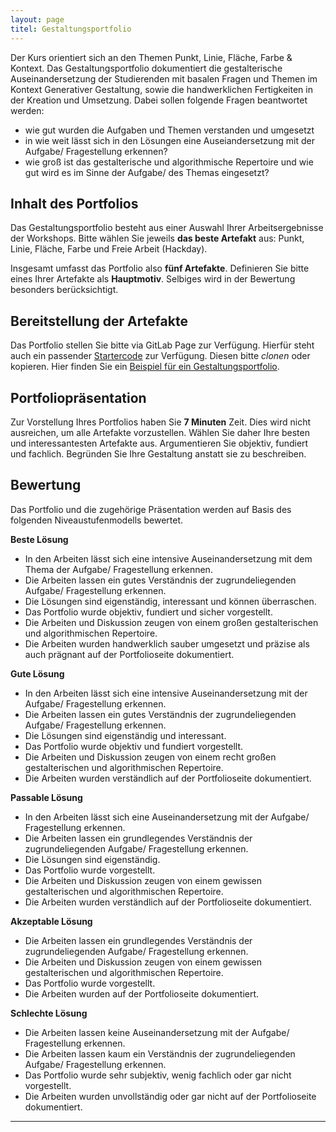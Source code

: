 ```yaml
---
layout: page
titel: Gestaltungsportfolio
---
```


Der Kurs orientiert sich an den Themen Punkt, Linie, Fläche, Farbe & Kontext. Das Gestaltungsportfolio dokumentiert die gestalterische Auseinandersetzung der Studierenden mit basalen Fragen und Themen im Kontext Generativer Gestaltung, sowie die handwerklichen Fertigkeiten in der Kreation und Umsetzung. Dabei sollen folgende Fragen beantwortet werden:

- wie gut wurden die Aufgaben und Themen verstanden und umgesetzt
- in wie weit lässt sich in den Lösungen eine Auseiandersetzung mit der Aufgabe/ Fragestellung erkennen?
- wie groß ist das gestalterische und algorithmische Repertoire und wie gut wird es im Sinne der Aufgabe/ des Themas eingesetzt?

## Inhalt des Portfolios

Das Gestaltungsportfolio besteht aus einer Auswahl Ihrer Arbeitsergebnisse der Workshops. Bitte wählen Sie jeweils **das beste Artefakt** aus: Punkt, Linie, Fläche, Farbe und Freie Arbeit (Hackday).

Insgesamt umfasst das Portfolio also **fünf Artefakte**. Definieren Sie bitte eines Ihrer Artefakte als **Hauptmotiv**. Selbiges wird in der Bewertung besonders berücksichtigt. 

## Bereitstellung der Artefakte
Das Portfolio stellen Sie bitte via GitLab Page zur Verfügung. Hierfür steht auch ein passender [Startercode](https://git.coco.study/students/ws1920/df12/startercode-gestaltungsportfolio) zur Verfügung. Diesen bitte *clonen* oder kopieren. Hier finden Sie ein [Beispiel für ein Gestaltungsportfolio](https://students.pages.coco.study/ws1920/df12/startercode-gestaltungsportfolio/). 


## Portfoliopräsentation

Zur Vorstellung Ihres Portfolios haben Sie **7 Minuten** Zeit. Dies wird nicht ausreichen, um alle Artefakte vorzustellen. Wählen Sie daher Ihre besten und interessantesten Artefakte aus. Argumentieren Sie objektiv, fundiert und fachlich. Begründen Sie Ihre Gestaltung anstatt sie zu beschreiben.

## Bewertung

Das Portfolio und die zugehörige Präsentation werden auf Basis des folgenden Niveaustufenmodells bewertet.

**Beste Lösung**
- In den Arbeiten lässt sich eine intensive Auseinandersetzung mit dem Thema der Aufgabe/ Fragestellung erkennen.
- Die Arbeiten lassen ein gutes Verständnis der zugrundeliegenden Aufgabe/ Fragestellung erkennen.
- Die Lösungen sind eigenständig, interessant und können überraschen.
- Das Portfolio wurde objektiv, fundiert und sicher vorgestellt.
- Die Arbeiten und Diskussion zeugen von einem großen gestalterischen und algorithmischen Repertoire.
- Die Arbeiten wurden handwerklich sauber umgesetzt und präzise als auch prägnant auf der Portfolioseite dokumentiert.

**Gute Lösung**
- In den Arbeiten lässt sich eine intensive Auseinandersetzung mit der Aufgabe/ Fragestellung erkennen.
- Die Arbeiten lassen ein gutes Verständnis der zugrundeliegenden Aufgabe/ Fragestellung erkennen.
- Die Lösungen sind eigenständig und interessant.
- Das Portfolio wurde objektiv und fundiert vorgestellt.
- Die Arbeiten und Diskussion zeugen von einem recht großen gestalterischen und algorithmischen Repertoire.
- Die Arbeiten wurden verständlich auf der Portfolioseite dokumentiert.

**Passable Lösung**
- In den Arbeiten lässt sich eine Auseinandersetzung mit der Aufgabe/ Fragestellung erkennen.
- Die Arbeiten lassen ein grundlegendes Verständnis der zugrundeliegenden Aufgabe/ Fragestellung erkennen.
- Die Lösungen sind eigenständig.
- Das Portfolio wurde vorgestellt.
- Die Arbeiten und Diskussion zeugen von einem gewissen gestalterischen und algorithmischen Repertoire.
- Die Arbeiten wurden verständlich auf der Portfolioseite dokumentiert.

**Akzeptable Lösung**
- Die Arbeiten lassen ein grundlegendes Verständnis der zugrundeliegenden Aufgabe/ Fragestellung erkennen.
- Die Arbeiten und Diskussion zeugen von einem gewissen gestalterischen und algorithmischen Repertoire.
- Das Portfolio wurde vorgestellt.
- Die Arbeiten wurden auf der Portfolioseite dokumentiert.

**Schlechte Lösung**
- Die Arbeiten lassen keine Auseinandersetzung mit der Aufgabe/ Fragestellung erkennen.
- Die Arbeiten lassen kaum ein Verständnis der zugrundeliegenden Aufgabe/ Fragestellung erkennen.
- Das Portfolio wurde sehr subjektiv, wenig fachlich oder gar nicht vorgestellt.
- Die Arbeiten wurden unvollständig oder gar nicht auf der Portfolioseite dokumentiert.

--- 
